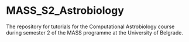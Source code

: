 # MASS_S2_Astrobiology
The repository for tutorials for the Computational Astrobiology course during semester 2 of the MASS programme at the University of Belgrade.